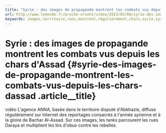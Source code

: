 ```yaml
---
title: "Syrie : des images de propagande montrent les combats vus depuis les chars d'Assad"
url: http://www.lemonde.fr/proche-orient/video/2013/03/08/syrie-des-images-de-propagande-montrent-les-combats-vus-depuis-les-chars-d-assad_1845403_3218.html
keywords: images,territoire,rues,montrent,régulièrement,chars,syrie,syrienne,dassad,combats,tanks,reportages,propagande,vus,tirs
---
```

Syrie : des images de propagande montrent les combats vus depuis les chars d\'Assad {#syrie-des-images-de-propagande-montrent-les-combats-vus-depuis-les-chars-dassad .article__title}
===================================================================================

vidéo L\'agence ANNA, basée dans le territoire disputé d\'Abkhazie, diffuse régulièrement sur Internet des reportages consacrés à l\'armée syrienne et à la gloire de Bachar Al-Assad. Sur ces images, les tanks parcourent les rues Daraya et multiplient les tirs d\'obus contre les rebelles.
